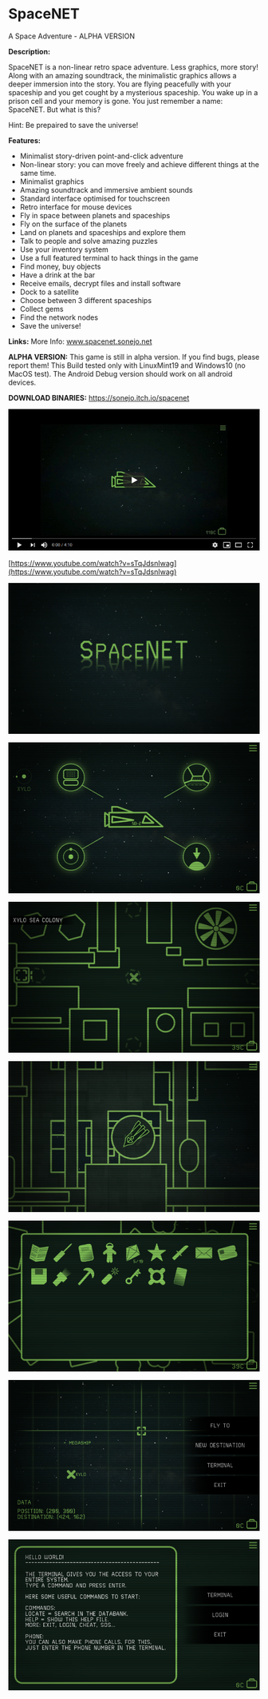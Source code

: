 # SpaceNET
A Space Adventure - ALPHA VERSION

__Description:__

SpaceNET is a non-linear retro space adventure. Less graphics, more story! Along with an amazing soundtrack, the minimalistic graphics allows a deeper immersion into the story.
You are flying peacefully with your spaceship and you get cought by a mysterious spaceship. You wake up in a prison cell and your memory is gone. You just remember a name: SpaceNET. But what is this?

Hint: Be prepaired to save the universe! 


__Features:__
* Minimalist story-driven point-and-click adventure
* Non-linear story: you can move freely and achieve different things at the same time.
* Minimalist graphics
* Amazing soundtrack and immersive ambient sounds
* Standard interface optimised for touchscreen
* Retro interface for mouse devices
* Fly in space between planets and spaceships
* Fly on the surface of the planets
* Land on planets and spaceships and explore them
* Talk to people and solve amazing puzzles
* Use your inventory system
* Use a full featured terminal to hack things in the game
* Find money, buy objects
* Have a drink at the bar
* Receive emails, decrypt files and install software
* Dock to a satellite
* Choose between 3 different spaceships
* Collect gems
* Find the network nodes
* Save the universe!

__Links:__
More Info: www.spacenet.sonejo.net


__ALPHA VERSION:__
This game is still in alpha version. If you find bugs, please report them! This Build tested only with LinuxMint19 and Windows10 (no MacOS test). The Android Debug version should work on all android devices.

__DOWNLOAD BINARIES:__
https://sonejo.itch.io/spacenet



[![SpaceNET](./SpaceNETtrailer.png)](https://www.youtube.com/watch?v=sTqJdsnIwag)

[https://www.youtube.com/watch?v=sTqJdsnIwag](https://www.youtube.com/watch?v=sTqJdsnIwag)

![SpaceNET](./SpaceNET.png)

![SpaceMenu](./SpaceMenu.png)

![XyloSea](./XyloSea.png)

![SurfaceLanding](./SurfaceLanding.png)

![Inventory](./Inventory.png)

![Cockpit](./Cockpit.png)

![Terminal](./Terminal.png)


